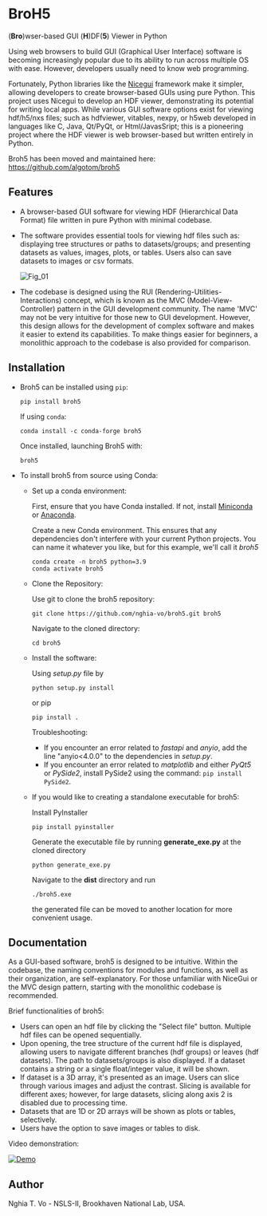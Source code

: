# BroH5
(**Bro**)wser-based GUI (**H**)DF(**5**) Viewer in Python

Using web browsers to build GUI (Graphical User Interface) software is 
becoming increasingly popular due to its ability to run across multiple OS 
with ease. However, developers usually need to know web programming. 

Fortunately, Python libraries like the [Nicegui](https://nicegui.io/) framework 
make it simpler, allowing developers to create browser-based GUIs using pure Python. 
This project uses Nicegui to develop an HDF viewer, demonstrating its potential 
for writing local apps. While various GUI software options exist for viewing 
hdf/h5/nxs files; such as hdfviewer, vitables, nexpy, or h5web developed in 
languages like C, Java, Qt/PyQt, or Html/JavasSript; this is a pioneering 
project where the HDF viewer is web browser-based but written entirely 
in Python.

Broh5 has been moved and maintained here: https://github.com/algotom/broh5

Features
--------

- A browser-based GUI software for viewing HDF (Hierarchical Data Format) file 
  written in pure Python with minimal codebase.
- The software provides essential tools for viewing hdf files such as: 
  displaying tree structures or paths to datasets/groups; and presenting 
  datasets as values, images, plots, or tables. Users also can save datasets 
  to images or csv formats.

  ![Fig_01](https://github.com/nghia-vo/broh5/raw/main/figs/fig_01.png)

- The codebase is designed using the RUI (Rendering-Utilities-Interactions) 
  concept, which is known as the MVC (Model-View-Controller) pattern in the 
  GUI development community. The name 'MVC' may not be very intuitive for 
  those new to GUI development. However, this design allows for the development 
  of complex software and makes it easier to extend its capabilities. To make 
  things easier for beginners, a monolithic approach to the codebase is also 
  provided for comparison.

Installation
------------

- Broh5 can be installed using `pip`:
      
  ```commandline
  pip install broh5
  ```
  If using `conda`:

  ```commandline
  conda install -c conda-forge broh5  
  ```

  Once installed, launching Broh5 with:

  ```commandline
  broh5  
  ```
- To install broh5 from source using Conda:
  + Set up a conda environment: 
    
    First, ensure that you have Conda installed. 
    If not, install [Miniconda](https://docs.conda.io/projects/miniconda/en/latest/) 
    or [Anaconda](https://www.anaconda.com/download). 
  
    Create a new Conda environment. This ensures that any dependencies 
    don't interfere with your current Python projects. You can name it whatever 
    you like, but for this example, we'll call it *broh5*

    ```commandline
    conda create -n broh5 python=3.9
    conda activate broh5  
    ```
  + Clone the Repository:
  
    Use git to clone the broh5 repository:
    ```commandline
    git clone https://github.com/nghia-vo/broh5.git broh5
    ```
    Navigate to the cloned directory:
    ```commandline
    cd broh5
    ```
  + Install the software:

    Using *setup.py* file by

    ```commandline
    python setup.py install
    ```
    or pip
    ```commandline
    pip install .
    ```
    
    Troubleshooting:
  
    * If you encounter an error related to *fastapi* and *anyio*, add the line "anyio<4.0.0" to the dependencies in *setup.py*.
    * If you encounter an error related to *matplotlib* and either *PyQt5* or *PySide2*, install PySide2 using the command: `pip install PySide2`.

  + If you would like to creating a standalone executable for broh5:
    
    Install PyInstaller

    ```commandline
    pip install pyinstaller
    ```
    Generate the executable file by running **generate_exe.py** at the cloned directory   

    ```commandline
    python generate_exe.py
    ```
    Navigate to the **dist** directory and run
      ```commandline
    ./broh5.exe
    ```
    the generated file can be moved to another location for more convenient usage.

Documentation
-------------

As a GUI-based software, broh5 is designed to be intuitive. Within the codebase, 
the naming conventions for modules and functions, as well as their organization, 
are self-explanatory. For those unfamiliar with NiceGui or the MVC design pattern, 
starting with the monolithic codebase is recommended. 

Brief functionalities of broh5:

- Users can open an hdf file by clicking the "Select file" button. Multiple hdf 
  files can be opened sequentially.
- Upon opening, the tree structure of the current hdf file is displayed, allowing 
  users to navigate different branches (hdf groups) or leaves (hdf datasets). 
  The path to datasets/groups is also displayed. If a dataset contains a string 
  or a single float/integer value, it will be shown.
- If dataset is a 3D array, it's presented as an image. Users can slice 
  through various images and adjust the contrast. Slicing is available for 
  different axes; however, for large datasets, slicing along axis 2 is disabled 
  due to processing time.
- Datasets that are 1D or 2D arrays will be shown as plots or tables, selectively.
- Users have the option to save images or tables to disk.

Video demonstration:

[![Demo](https://img.youtube.com/vi/lEJ6LKOaIFk/sddefault.jpg)](https://www.youtube.com/watch?v=lEJ6LKOaIFk)
 
Author
------

Nghia T. Vo - NSLS-II, Brookhaven National Lab, USA.
